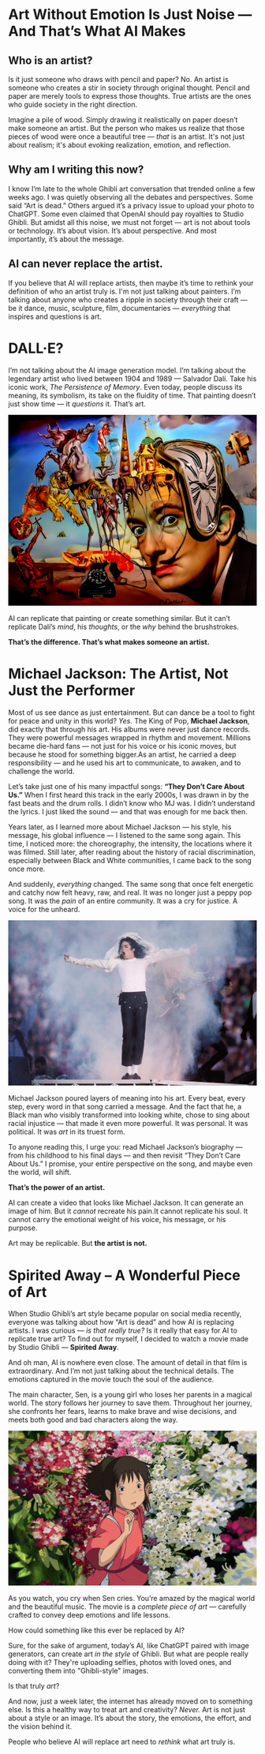 # Art Without Emotion Is Just Noise — And That’s What AI Makes

## Who is an artist?

Is it just someone who draws with pencil and paper? No. An artist is someone who creates a stir in society through original thought. Pencil and paper are merely tools to express those thoughts. True artists are the ones who guide society in the right direction.

Imagine a pile of wood. Simply drawing it realistically on paper doesn’t make someone an artist. But the person who makes us realize that those pieces of wood were once a beautiful tree — *that* is an artist. It's not just about realism; it's about evoking realization, emotion, and reflection.

## Why am I writing this now?

I know I’m late to the whole Ghibli art conversation that trended online a few weeks ago. I was quietly observing all the debates and perspectives. Some said “Art is dead.” Others argued it’s a privacy issue to upload your photo to ChatGPT. Some even claimed that OpenAI should pay royalties to Studio Ghibli.
But amidst all this noise, we must not forget — art is not about tools or technology. It’s about vision. It’s about perspective. And most importantly, it’s about the message.

## AI can never replace the artist.

If you believe that AI will replace artists, then maybe it’s time to rethink your definition of who an artist truly is. I'm not just talking about painters. I’m talking about anyone who creates a ripple in society through their craft — be it dance, music, sculpture, film, documentaries — *everything* that inspires and questions is art.

# DALL·E?

I’m not talking about the AI image generation model. I’m talking about the legendary artist who lived between 1904 and 1989 — Salvador Dalí. Take his iconic work, *The Persistence of Memory*. Even today, people discuss its meaning, its symbolism, its take on the fluidity of time. That painting doesn’t just show time — it *questions* it. That’s art.

![dallee.jpeg](assets/images/dallee.jpeg)

AI can replicate that painting or create something similar. But it can’t replicate Dalí’s *mind*, his *thoughts*, or the *why* behind the brushstrokes.

**That’s the difference. That’s what makes someone an artist.**

# Michael Jackson: The Artist, Not Just the Performer

Most of us see dance as just entertainment. But can dance be a tool to fight for peace and unity in this world? *Yes.* The King of Pop, **Michael Jackson**, did exactly that through his art. His albums were never just dance records. They were powerful messages wrapped in rhythm and movement. Millions became die-hard fans — not just for his voice or his iconic moves, but because he stood for something bigger.As an artist, he carried a deep responsibility — and he used his art to communicate, to awaken, and to challenge the world.

Let’s take just one of his many impactful songs: **“They Don’t Care About Us.”**
When I first heard this track in the early 2000s, I was drawn in by the fast beats and the drum rolls. I didn’t know who MJ was. I didn’t understand the lyrics. I just liked the sound — and that was enough for me back then.

Years later, as I learned more about Michael Jackson — his style, his message, his global influence — I listened to the same song again. This time, I noticed more: the choreography, the intensity, the locations where it was filmed. Still later, after reading about the history of racial discrimination, especially between Black and White communities, I came back to the song once more.

And suddenly, *everything* changed.
The same song that once felt energetic and catchy now felt heavy, raw, and real. It was no longer just a peppy pop song. It was the *pain* of an entire community. It was a cry for justice. A voice for the unheard.

![MJ.jpeg](assets/images/MJ.jpg)

Michael Jackson poured layers of meaning into his art. Every beat, every step, every word in that song carried a message. And the fact that he, a Black man who visibly transformed into looking white, chose to sing about racial injustice — that made it even more powerful. It was personal. It was political. It was *art* in its truest form.

To anyone reading this, I urge you: read Michael Jackson’s biography — from his childhood to his final days — and then revisit “They Don’t Care About Us.” I promise, your entire perspective on the song, and maybe even the world, will shift.

**That’s the power of an artist.**

AI can create a video that looks like Michael Jackson. It can generate an image of him. But it *cannot* recreate his pain.It cannot replicate his soul. It cannot carry the emotional weight of his voice, his message, or his purpose.

Art may be replicable. But **the artist is not.**

# Spirited Away – A Wonderful Piece of Art

When Studio Ghibli’s art style became popular on social media recently, everyone was talking about how “Art is dead” and how AI is replacing artists. I was curious — *is that really true?* Is it really that easy for AI to replicate true art? To find out for myself, I decided to watch a movie made by Studio Ghibli — **Spirited Away**.

And oh man, AI is nowhere even close. The amount of detail in that film is extraordinary. And I’m not just talking about the technical details. The emotions captured in the movie touch the soul of the audience.

The main character, Sen, is a young girl who loses her parents in a magical world. The story follows her journey to save them. Throughout her journey, she confronts her fears, learns to make brave and wise decisions, and meets both good and bad characters along the way.

![sen.jpg](assets/images/sen.jpg)

As you watch, you cry when Sen cries. You’re amazed by the magical world and the beautiful music. The movie is a *complete piece of art* — carefully crafted to convey deep emotions and life lessons.

How could something like this ever be replaced by AI?

Sure, for the sake of argument, today’s AI, like ChatGPT paired with image generators, can create art *in the style* of Ghibli. But what are people really doing with it?
They're uploading selfies, photos with loved ones, and converting them into "Ghibli-style" images.

Is that truly *art*?

And now, just a week later, the internet has already moved on to something else.
Is this a healthy way to treat art and creativity? *Never.*
Art is not just about a style or an image. It’s about the story, the emotions, the effort, and the vision behind it.

People who believe AI will replace art need to *rethink* what art truly is.